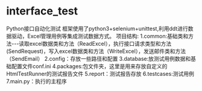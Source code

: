 # interface_test
Python接口自动化测试
框架使用了python3+selenium+unittest,利用ddt进行数据驱动，Excel管理用例等集成测试数据方式。
项目结构:
1.common:基础类和方法---读取excel数据类和方法（ReadExcel），执行接口请求类型和方法(SendRequest)，写入excel数据类和方法（WriteExcel），发送邮件类和方法（SendEmail）
2.config：存放一些路径和配置
3.database:放测试用例数据和基础配置文件conf.ini
4.packages:包文件夹，这里是用来存放自定义的HtmlTestRunner的测试报告文件
5.report：测试报告存放
6.testcases:测试用例
7.main.py：执行的主程序


    
